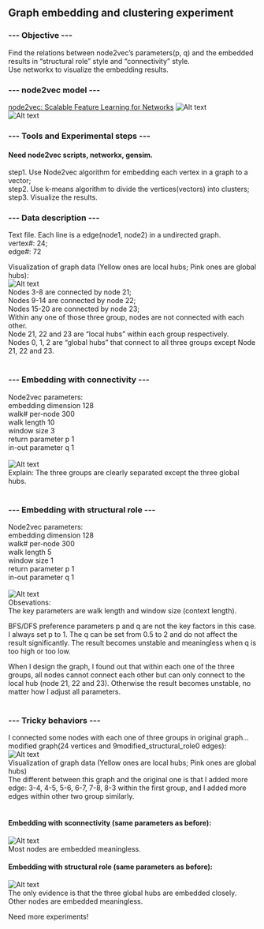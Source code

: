 ## Graph embedding and clustering experiment<br />

### --- Objective ---<br />
Find the relations between node2vec’s parameters(p, q) and the embedded results in “structural role” style and “connectivity” style. <br />
Use networkx to visualize the embedding results.

### --- node2vec model ---<br />
[node2vec: Scalable Feature Learning for Networks](https://cs.stanford.edu/people/jure/pubs/node2vec-kdd16.pdf)
![Alt text]( png/search_strategies.png?raw=true "")<br />
![Alt text]( png/bias.png?raw=true "")<br />

### --- Tools and Experimental steps ---<br />
#### Need node2vec scripts, networkx, gensim.<br />

step1. Use Node2vec algorithm for embedding each vertex in a graph to a vector;<br />
step2. Use k-means algorithm to divide the vertices(vectors) into clusters;<br />
step3. Visualize the results.<br />

### --- Data description ---<br />
Text file. Each line is a edge(node1, node2) in a undirected graph.<br />
vertex#: 24;<br />
edge#: 72<br />

Visualization of graph data (Yellow ones are local hubs; Pink ones are global hubs): <br />
![Alt text]( png/graph.png?raw=true "")<br />
Nodes 3-8 are connected by node 21;<br />
Nodes 9-14 are connected by node 22;<br />
Nodes 15-20 are connected by node 23;<br />
Within any one of those three group, nodes are not connected with each other.<br />
Node 21, 22 and 23 are “local hubs” within each group respectively.<br />
Nodes 0, 1, 2 are “global hubs” that connect to all three groups except Node 21, 22 and 23.<br /><br />


### --- Embedding with connectivity ---<br />
Node2vec parameters:<br />
    embedding dimension     128<br />
    walk# per-node          300<br />
    walk length             10<br />
    window size             3<br />
    return parameter p      1<br />
    in-out parameter q      1<br /><br />
![Alt text]( png/connectivity.png?raw=true "")<br />
Explain: The three groups are clearly separated except the three global hubs.<br /><br />


### --- Embedding with structural role ---<br />
Node2vec parameters:<br />
    embedding dimension     128<br />
    walk# per-node          300<br />
    walk length             5<br />
    window size             1<br />
    return parameter p      1<br />
    in-out parameter q      1<br /><br />
![Alt text]( png/structural_role.png?raw=true "")<br />
Obsevations:<br />
The key parameters are walk length and window size (context length).<br />

BFS/DFS preference parameters p and q are not the key factors in this case. I always set p to 1. The q can be set from 0.5 to 2 and do not affect the result significantly. The result becomes unstable and meaningless when q is too high or too low.<br />

When I design the graph, I found out that within each one of the three groups, all nodes cannot connect each other but can only connect to the local hub (node 21, 22 and 23). Otherwise the result becomes  unstable, no matter how I adjust all parameters.<br /><br />


### --- Tricky behaviors ---<br />
I connected some nodes with each one of three groups in original graph...<br />
modified graph(24 vertices and 9modified_structural_role0 edges):<br />
![Alt text]( png/modified_graph.png?raw=true "")<br />
Visualization of graph data (Yellow ones are local hubs; Pink ones are global hubs)<br />
The different between this graph and the original one is that I added more edge: 3-4, 4-5, 5-6, 6-7, 7-8, 8-3 within the first group, and I added more edges within other two group similarly.<br /><br />

#### Embedding with sconnectivity (same parameters as before):<br />
![Alt text]( png/modified_connectivity.png?raw=true "")<br />
Most nodes are embedded meaningless.<br />

#### Embedding with structural role (same parameters as before):<br />
![Alt text]( png/modified_structural_role.png?raw=true "")<br />
The only evidence is that the three global hubs are embedded closely. Other nodes are embedded meaningless.<br />

Need more experiments!
